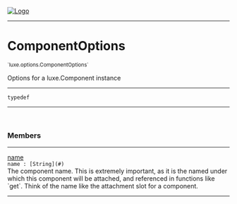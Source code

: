 
[![Logo](../../../images/logo.png)](../../../api/index.html)

---



<h1>ComponentOptions</h1>
<small>`luxe.options.ComponentOptions`</small>

Options for a luxe.Component instance

---

`typedef`


---


&nbsp;
&nbsp;







<h3>Members</h3> <hr/><span class="member apipage">
                <a name="name"><a class="lift" href="#name">name</a></a><div class="clear"></div>
                <code class="signature apipage">name : [String](#)</code><br/></span>
            <span class="small_desc_flat">The component name. This is extremely important,
            as it is the named under which this component will be attached,
            and referenced in functions like `get`.
            Think of the name like the attachment slot for a component.</span>








---

&nbsp;
&nbsp;
&nbsp;
&nbsp;